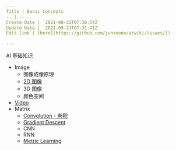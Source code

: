 ```yaml
---
Title | Basic Concepts
-- | --
Create Date | `2021-08-31T07:36:54Z`
Update Date | `2021-09-23T07:31:41Z`
Edit link | [here](https://github.com/junxnone/aiwiki/issues/1)

---
```

AI  基础知识

- Image
  - 图像成像原理
  - [2D 图像](./2D_Images)
  - 3D 图像
  - 颜色空间
- [Video](./Video)
- Matrix
  - [Convolution - 卷积](/Convolution_Summary.md)
  - [Gradient Descent](https://github.com/junxnone/ml/issues/89)
  - CNN
  - RNN
  - [Metric Learning](https://github.com/junxnone/tech-io/issues/610)

